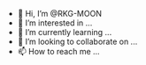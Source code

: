 - 👋 Hi, I’m @RKG-MOON
- 👀 I’m interested in ...
- 🌱 I’m currently learning ...
- 💞️ I’m looking to collaborate on ...
- 📫 How to reach me ...

<!---
RKG-MOON/RKG-MOON is a ✨ special ✨ repository because its `README.md` (this file) appears on your GitHub profile.
You can click the Preview link to take a look at your changes.
--->
